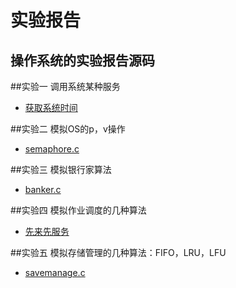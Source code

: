 实验报告
========
操作系统的实验报告源码
--------
##实验一
调用系统某种服务
* [获取系统时间](/gettime.c)

##实验二
模拟OS的p，v操作
* [semaphore.c](/semaphore.c)

##实验三
模拟银行家算法
* [banker.c](./banker.c)

##实验四
模拟作业调度的几种算法
* [先来先服务](./fcfs.c)

##实验五
模拟存储管理的几种算法：FIFO，LRU，LFU
* [savemanage.c](./savemanage.c)
